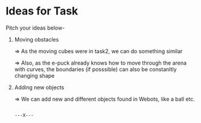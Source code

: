 # Ideas for Task
Pitch your ideas below-

1. Moving obstacles

    => As the moving cubes were in task2, we can do something similar

    => Also, as the e-puck already knows how to move through the arena with curves, the boundaries (if posssible) can also be constanltly changing shape

2. Adding new objects

    => We can add new and different objects found in Webots, like a ball etc.

                                                                                 ---X---
